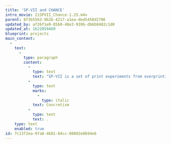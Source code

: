 ```yaml
---
title: 'SP-VII and CHANCE'
intro_movie: 21SPVII_Chance-1.25.m4v
parent: 8f3b5563-9b2b-4217-a1ea-ded5450d2706
updated_by: a726f1e0-85b0-48e3-939b-db6b8482c1d0
updated_at: 1622059469
blueprint: projects
main_content:
  -
    text:
      -
        type: paragraph
        content:
          -
            type: text
            text: "SP-VII is a set of print experiments from overprinting the separate screens used for the SP-VI serigraphs but combined their overprints via a “chance” operating system. These continue to amplify the principles of\_"
          -
            type: text
            marks:
              -
                type: italic
            text: Concretism
          -
            type: text
            text: .
    type: text
    enabled: true
id: 7c13f2ea-9fa8-4681-84cc-00882e0b94e6
---
```

